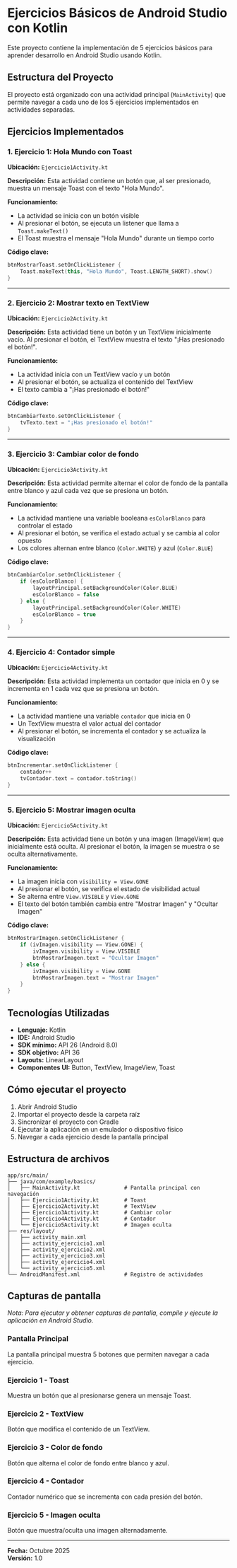 # Ejercicios Básicos de Android Studio con Kotlin

Este proyecto contiene la implementación de 5 ejercicios básicos para aprender desarrollo en Android Studio usando Kotlin.

## Estructura del Proyecto

El proyecto está organizado con una actividad principal (`MainActivity`) que permite navegar a cada uno de los 5 ejercicios implementados en actividades separadas.

## Ejercicios Implementados

### 1. Ejercicio 1: Hola Mundo con Toast

**Ubicación:** `Ejercicio1Activity.kt`

**Descripción:** 
Esta actividad contiene un botón que, al ser presionado, muestra un mensaje Toast con el texto "Hola Mundo".

**Funcionamiento:**
- La actividad se inicia con un botón visible
- Al presionar el botón, se ejecuta un listener que llama a `Toast.makeText()`
- El Toast muestra el mensaje "Hola Mundo" durante un tiempo corto

**Código clave:**
```kotlin
btnMostrarToast.setOnClickListener {
    Toast.makeText(this, "Hola Mundo", Toast.LENGTH_SHORT).show()
}
```

---

### 2. Ejercicio 2: Mostrar texto en TextView

**Ubicación:** `Ejercicio2Activity.kt`

**Descripción:** 
Esta actividad tiene un botón y un TextView inicialmente vacío. Al presionar el botón, el TextView muestra el texto "¡Has presionado el botón!".

**Funcionamiento:**
- La actividad inicia con un TextView vacío y un botón
- Al presionar el botón, se actualiza el contenido del TextView
- El texto cambia a "¡Has presionado el botón!"

**Código clave:**
```kotlin
btnCambiarTexto.setOnClickListener {
    tvTexto.text = "¡Has presionado el botón!"
}
```

---

### 3. Ejercicio 3: Cambiar color de fondo

**Ubicación:** `Ejercicio3Activity.kt`

**Descripción:** 
Esta actividad permite alternar el color de fondo de la pantalla entre blanco y azul cada vez que se presiona un botón.

**Funcionamiento:**
- La actividad mantiene una variable booleana `esColorBlanco` para controlar el estado
- Al presionar el botón, se verifica el estado actual y se cambia al color opuesto
- Los colores alternan entre blanco (`Color.WHITE`) y azul (`Color.BLUE`)

**Código clave:**
```kotlin
btnCambiarColor.setOnClickListener {
    if (esColorBlanco) {
        layoutPrincipal.setBackgroundColor(Color.BLUE)
        esColorBlanco = false
    } else {
        layoutPrincipal.setBackgroundColor(Color.WHITE)
        esColorBlanco = true
    }
}
```

---

### 4. Ejercicio 4: Contador simple

**Ubicación:** `Ejercicio4Activity.kt`

**Descripción:** 
Esta actividad implementa un contador que inicia en 0 y se incrementa en 1 cada vez que se presiona un botón.

**Funcionamiento:**
- La actividad mantiene una variable `contador` que inicia en 0
- Un TextView muestra el valor actual del contador
- Al presionar el botón, se incrementa el contador y se actualiza la visualización

**Código clave:**
```kotlin
btnIncrementar.setOnClickListener {
    contador++
    tvContador.text = contador.toString()
}
```

---

### 5. Ejercicio 5: Mostrar imagen oculta

**Ubicación:** `Ejercicio5Activity.kt`

**Descripción:** 
Esta actividad tiene un botón y una imagen (ImageView) que inicialmente está oculta. Al presionar el botón, la imagen se muestra o se oculta alternativamente.

**Funcionamiento:**
- La imagen inicia con `visibility = View.GONE`
- Al presionar el botón, se verifica el estado de visibilidad actual
- Se alterna entre `View.VISIBLE` y `View.GONE`
- El texto del botón también cambia entre "Mostrar Imagen" y "Ocultar Imagen"

**Código clave:**
```kotlin
btnMostrarImagen.setOnClickListener {
    if (ivImagen.visibility == View.GONE) {
        ivImagen.visibility = View.VISIBLE
        btnMostrarImagen.text = "Ocultar Imagen"
    } else {
        ivImagen.visibility = View.GONE
        btnMostrarImagen.text = "Mostrar Imagen"
    }
}
```

## Tecnologías Utilizadas

- **Lenguaje:** Kotlin
- **IDE:** Android Studio
- **SDK mínimo:** API 26 (Android 8.0)
- **SDK objetivo:** API 36
- **Layouts:** LinearLayout
- **Componentes UI:** Button, TextView, ImageView, Toast

## Cómo ejecutar el proyecto

1. Abrir Android Studio
2. Importar el proyecto desde la carpeta raíz
3. Sincronizar el proyecto con Gradle
4. Ejecutar la aplicación en un emulador o dispositivo físico
5. Navegar a cada ejercicio desde la pantalla principal

## Estructura de archivos

```
app/src/main/
├── java/com/example/basics/
│   ├── MainActivity.kt              # Pantalla principal con navegación
│   ├── Ejercicio1Activity.kt        # Toast
│   ├── Ejercicio2Activity.kt        # TextView
│   ├── Ejercicio3Activity.kt        # Cambiar color
│   ├── Ejercicio4Activity.kt        # Contador
│   └── Ejercicio5Activity.kt        # Imagen oculta
├── res/layout/
│   ├── activity_main.xml
│   ├── activity_ejercicio1.xml
│   ├── activity_ejercicio2.xml
│   ├── activity_ejercicio3.xml
│   ├── activity_ejercicio4.xml
│   └── activity_ejercicio5.xml
└── AndroidManifest.xml              # Registro de actividades
```

## Capturas de pantalla

*Nota: Para ejecutar y obtener capturas de pantalla, compile y ejecute la aplicación en Android Studio.*

### Pantalla Principal
La pantalla principal muestra 5 botones que permiten navegar a cada ejercicio.

### Ejercicio 1 - Toast
Muestra un botón que al presionarse genera un mensaje Toast.

### Ejercicio 2 - TextView
Botón que modifica el contenido de un TextView.

### Ejercicio 3 - Color de fondo
Botón que alterna el color de fondo entre blanco y azul.

### Ejercicio 4 - Contador
Contador numérico que se incrementa con cada presión del botón.

### Ejercicio 5 - Imagen oculta
Botón que muestra/oculta una imagen alternadamente.

---

**Fecha:** Octubre 2025  
**Versión:** 1.0